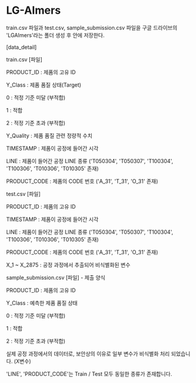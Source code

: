 # LG-AImers

train.csv 파일과 test.csv, sample_submission.csv 파일을 구글 드라이브의 'LGAImers'라는 폴더 생성 후 안에 저장한다.

[data_detail]

train.csv [파일]

PRODUCT_ID : 제품의 고유 ID

Y_Class : 제품 품질 상태(Target) 

0 : 적정 기준 미달 (부적합)

1 : 적합

2 : 적정 기준 초과 (부적합)

Y_Quality : 제품 품질 관련 정량적 수치

TIMESTAMP : 제품이 공정에 들어간 시각

LINE : 제품이 들어간 공정 LINE 종류 ('T050304', 'T050307', 'T100304', 'T100306', 'T010306', 'T010305' 존재)

PRODUCT_CODE : 제품의 CODE 번호 ('A_31', 'T_31', 'O_31' 존재)
	

test.csv [파일]

PRODUCT_ID : 제품의 고유 ID

TIMESTAMP : 제품이 공정에 들어간 시각

LINE : 제품이 들어간 공정 LINE 종류 ('T050304', 'T050307', 'T100304', 'T100306', 'T010306', 'T010305' 존재)

PRODUCT_CODE : 제품의 CODE 번호 ('A_31', 'T_31', 'O_31' 존재)

X_1 ~ X_2875 : 공정 과정에서 추출되어 비식별화된 변수


sample_submission.csv [파일] - 제출 양식

PRODUCT_ID : 제품의 고유 ID

Y_Class : 예측한 제품 품질 상태

0 : 적정 기준 미달 (부적합)

1 : 적합

2 : 적정 기준 초과 (부적합)

실제 공정 과정에서의 데이터로, 보안상의 이유로 일부 변수가 비식별화 처리 되었습니다. (X변수)

'LINE', 'PRODUCT_CODE'는 Train / Test 모두 동일한 종류가 존재합니다.
